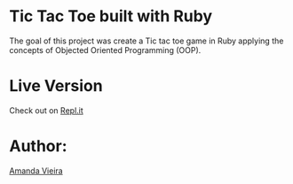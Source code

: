 # Tic Tac Toe built with Ruby

The goal of this project was create a Tic tac toe game in Ruby applying the concepts of Objected Oriented Programming (OOP).

# Live Version

Check out on [Repl.it](https://repl.it/@vieiramanda11/tic-tac-toe-ruby)

# Author:

[Amanda Vieira](https://github.com/vieiramanda11)
